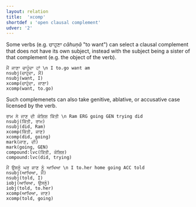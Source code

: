 ```yaml
---
layout: relation
title:  'xcomp'
shortdef : 'open clausal complement'
udver: '2'
---
```


Some verbs (e.g. ਚਾਹੁਣਾ *cāhuṇā* "to want") can select a clausal complement that does not have its own subject, instead with the subject being a sister of that complement (e.g. the object of the verb).

~~~ sdparse
ਮੈਂ ਜਾਣਾ ਚਾਹੁੰਦਾ ਹਾਂ \n I to.go want am
nsubj(ਚਾਹੁੰਦਾ, ਮੈਂ)
nsubj(want, I)
xcomp(ਚਾਹੁੰਦਾ, ਜਾਣਾ)
xcomp(want, to.go)
~~~

Such complemenets can also take genitive, ablative, or accusative case licensed by the verb.

~~~ sdparse
ਰਾਮ ਨੇ ਜਾਣ ਦੀ ਕੋਸ਼ਿਸ਼ ਕਿੱਤੀ \n Ram ERG going GEN trying did
nsubj(ਕਿੱਤੀ, ਰਾਮ)
nsubj(did, Ram)
xcomp(ਕਿੱਤੀ, ਜਾਣ)
xcomp(did, going)
mark(ਜਾਣ, ਦੀ)
mark(going, GEN)
compound:lvc(ਕਿੱਤੀ, ਕੋਸ਼ਿਸ਼)
compound:lvc(did, trying)
~~~

~~~ sdparse
ਮੈਂ ਉਸਨੂੰ ਘਰ ਜਾਣ ਨੂੰ ਆਖਿਆ \n I to.her home going ACC told
nsubj(ਆਖਿਆ, ਮੈਂ)
nsubj(told, I)
iobj(ਆਖਿਆ, ਉਸਨੂੰ)
iobj(told, to.her)
xcomp(ਆਖਿਆ, ਜਾਣ)
xcomp(told, going)
~~~
<!-- Interlanguage links updated Út 9. května 2023, 20:04:34 CEST -->
